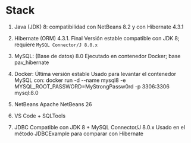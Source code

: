 # Stack

1. Java (JDK) 8: compatibilidad con NetBeans 8.2 y con Hibernate 4.3.1

2. Hibernate (ORM) 4.3.1. Final Versión estable compatible con JDK 8; requiere `MySQL Connector/J 8.0.x`

3. MySQL: (Base de datos) 8.0 Ejecutado en contenedor Docker; base pav_hibernate

4. Docker: Última versión estable Usado para levantar el contenedor MySQL con: docker run -d --name mysql8 -e MYSQL_ROOT_PASSWORD=MyStrongPassw0rd -p 3306:3306 mysql:8.0

5. NetBeans Apache NetBeans 26

6. VS Code + SQLTools

7. JDBC Compatible con JDK 8 + MySQL Connector/J 8.0.x Usado en el método JDBCExample para comparar con Hibernate
